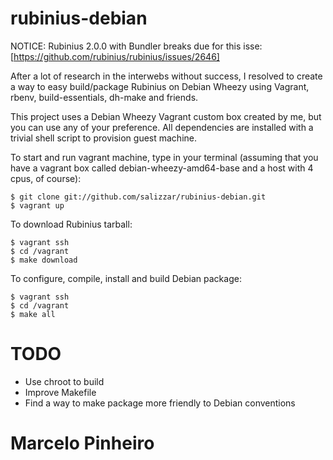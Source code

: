 rubinius-debian
===============

NOTICE: Rubinius 2.0.0 with Bundler breaks due for this isse: [https://github.com/rubinius/rubinius/issues/2646]

After a lot of research in the interwebs without success, I resolved to create a way to easy build/package Rubinius on Debian Wheezy using Vagrant, rbenv, build-essentials, dh-make and friends.

This project uses a Debian Wheezy Vagrant custom box created by me, but you can use any of your preference. All dependencies are installed with a trivial shell script to provision guest machine.

To start and run vagrant machine, type in your terminal (assuming that you have a vagrant box called debian-wheezy-amd64-base and a host with 4 cpus, of course):

    $ git clone git://github.com/salizzar/rubinius-debian.git
    $ vagrant up

To download Rubinius tarball:

    $ vagrant ssh
    $ cd /vagrant
    $ make download

To configure, compile, install and build Debian package:

    $ vagrant ssh
    $ cd /vagrant
    $ make all

TODO
====

* Use chroot to build
* Improve Makefile
* Find a way to make package more friendly to Debian conventions

Marcelo Pinheiro
==================

